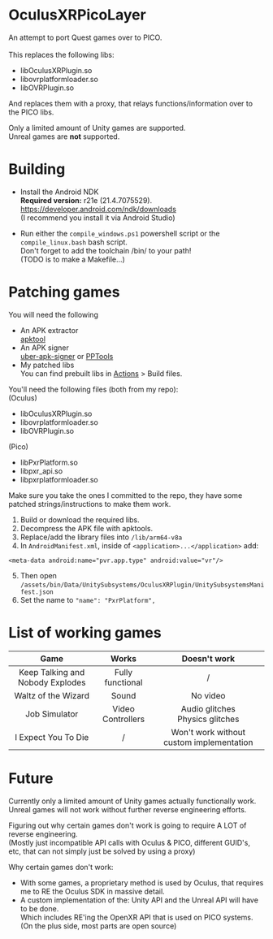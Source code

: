# OculusXRPicoLayer

An attempt to port Quest games over to PICO. <br>
<br>
This replaces the following libs:

- libOculusXRPlugin.so
- libovrplatformloader.so
- libOVRPlugin.so

And replaces them with a proxy, that relays functions/information over to the PICO libs.

Only a limited amount of Unity games are supported. <br>
Unreal games are **not** supported.

# Building

- Install the Android NDK <br>
  <b>Required version:</b> r21e (21.4.7075529).
  <br>https://developer.android.com/ndk/downloads <br>
  (I recommend you install it via Android Studio)

- Run either the `compile_windows.ps1` powershell script or the `compile_linux.bash` bash script. <br>
  Don't forget to add the toolchain /bin/ to your path! <br>
  (TODO is to make a Makefile...)

# Patching games

You will need the following

- An APK extractor <br>
  [apktool](https://apktool.org/docs/install)
- An APK signer <br>
  [uber-apk-signer](https://github.com/patrickfav/uber-apk-signer) or [PPTools](https://github.com/FallenAngel-PP/PP_Stuff_Tool_for_Windows)
- My patched libs <br>
  You can find prebuilt libs in [Actions](https://github.com/thoricelli/OculusXRPicoLayer/actions) > Build files.

You'll need the following files (both from my repo): <br>
(Oculus)

- libOculusXRPlugin.so
- libovrplatformloader.so
- libOVRPlugin.so

(Pico)

- libPxrPlatform.so
- libpxr_api.so
- libpxrplatformloader.so

Make sure you take the ones I committed to the repo, they have some patched strings/instructions to make them work.

1. Build or download the required libs.
2. Decompress the APK file with apktools.
3. Replace/add the library files into `/lib/arm64-v8a`
4. In `AndroidManifest.xml`, inside of `<application>...</application>` add:

```
<meta-data android:name="pvr.app.type" android:value="vr"/>
```

5. Then open `/assets/bin/Data/UnitySubsystems/OculusXRPlugin/UnitySubsystemsManifest.json`
6. Set the name to `"name": "PxrPlatform",`

# List of working games

|               Game               |         Works          |               Doesn't work               |
| :------------------------------: | :--------------------: | :--------------------------------------: |
| Keep Talking and Nobody Explodes |    Fully functional    |                    /                     |
|       Waltz of the Wizard        |         Sound          |                 No video                 |
|          Job Simulator           | Video <br> Controllers |   Audio glitches <br> Physics glitches   |
|       I Expect You To Die        |           /            | Won't work without custom implementation |

# Future

Currently only a limited amount of Unity games actually functionally work.
<br> Unreal games will not work without further reverse engineering efforts.

Figuring out why certain games don't work is going to require A LOT of reverse engineering. <br>
(Mostly just incompatible API calls with Oculus & PICO, different GUID's, etc, that can not simply just be solved by using a proxy)

Why certain games don't work:

- With some games, a proprietary method is used by Oculus, that requires me to RE the Oculus SDK in massive detail.
- A custom implementation of the: Unity API and the Unreal API will have to be done. <br>
  Which includes RE'ing the OpenXR API that is used on PICO systems. <br> (On the plus side, most parts are open source)

